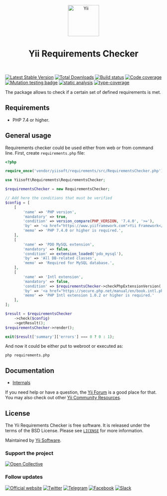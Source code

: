 <p align="center">
    <a href="https://github.com/yiisoft" target="_blank">
        <img src="https://yiisoft.github.io/docs/images/yii_logo.svg" height="100px" alt="Yii">
    </a>
    <h1 align="center">Yii Requirements Checker</h1>
    <br>
</p>

[![Latest Stable Version](https://poser.pugx.org/yiisoft/requirements/v/stable.png)](https://packagist.org/packages/yiisoft/requirements)
[![Total Downloads](https://poser.pugx.org/yiisoft/requirements/downloads.png)](https://packagist.org/packages/yiisoft/requirements)
[![Build status](https://github.com/yiisoft/requirements/workflows/build/badge.svg)](https://github.com/yiisoft/requirements/actions?query=workflow%3Abuild)
[![Code coverage](https://codecov.io/gh/yiisoft/requirements/graph/badge.svg?token=4Y6OWVXBOP)](https://codecov.io/gh/yiisoft/requirements)
[![Mutation testing badge](https://img.shields.io/endpoint?style=flat&url=https%3A%2F%2Fbadge-api.stryker-mutator.io%2Fgithub.com%2Fyiisoft%2Frequirements%2Fmaster)](https://dashboard.stryker-mutator.io/reports/github.com/yiisoft/requirements/master)
[![static analysis](https://github.com/yiisoft/requirements/workflows/static%20analysis/badge.svg)](https://github.com/yiisoft/requirements/actions?query=workflow%3A%22static+analysis%22)
[![type-coverage](https://shepherd.dev/github/yiisoft/requirements/coverage.svg)](https://shepherd.dev/github/yiisoft/requirements)

The package allows to check if a certain set of defined requirements is met.

## Requirements

- PHP 7.4 or higher.

## General usage

Requirements checker could be used either from web or from command line. First, create `requirements.php` file:

```php
<?php

require_once('vendor/yiisoft/requirements/src/RequirementsChecker.php');

use Yiisoft\Requirements\RequirementsChecker;

$requirementsChecker = new RequirementsChecker;

// Add here the conditions that must be verified
$config = [
    [
        'name' => 'PHP version',
        'mandatory' => true,
        'condition' => version_compare(PHP_VERSION, '7.4.0', '>='),
        'by' => '<a href="https://www.yiiframework.com">Yii Framework</a>',
        'memo' => 'PHP 7.4.0 or higher is required.',
    ],
    [
        'name' => 'PDO MySQL extension',
        'mandatory' => false,
        'condition' => extension_loaded('pdo_mysql'),
        'by' => 'All DB-related classes',
        'memo' => 'Required for MySQL database.',
    ],
    [
        'name' => 'Intl extension',
        'mandatory' => false,
        'condition' => $requirementsChecker->checkPhpExtensionVersion('intl', '1.0.2', '>='),
        'by' => '<a href="https://secure.php.net/manual/en/book.intl.php">Internationalization</a> support',
        'memo' => 'PHP Intl extension 1.0.2 or higher is required.'
    ],
];

$result = $requirementsChecker
    ->check($config)
    ->getResult();
$requirementsChecker->render();

exit($result['summary']['errors'] === 0 ? 0 : 1);
```

And now it could be either put to webroot or executed as:

```shell
php requirements.php
```

## Documentation

- [Internals](docs/internals.md)

If you need help or have a question, the [Yii Forum](https://forum.yiiframework.com/c/yii-3-0/63) is a good place for that.
You may also check out other [Yii Community Resources](https://www.yiiframework.com/community).

## License

The Yii Requirements Checker is free software. It is released under the terms of the BSD License.
Please see [`LICENSE`](./LICENSE.md) for more information.

Maintained by [Yii Software](https://www.yiiframework.com/).

### Support the project

[![Open Collective](https://img.shields.io/badge/Open%20Collective-sponsor-7eadf1?logo=open%20collective&logoColor=7eadf1&labelColor=555555)](https://opencollective.com/yiisoft)

### Follow updates

[![Official website](https://img.shields.io/badge/Powered_by-Yii_Framework-green.svg?style=flat)](https://www.yiiframework.com/)
[![Twitter](https://img.shields.io/badge/twitter-follow-1DA1F2?logo=twitter&logoColor=1DA1F2&labelColor=555555?style=flat)](https://twitter.com/yiiframework)
[![Telegram](https://img.shields.io/badge/telegram-join-1DA1F2?style=flat&logo=telegram)](https://t.me/yii3en)
[![Facebook](https://img.shields.io/badge/facebook-join-1DA1F2?style=flat&logo=facebook&logoColor=ffffff)](https://www.facebook.com/groups/yiitalk)
[![Slack](https://img.shields.io/badge/slack-join-1DA1F2?style=flat&logo=slack)](https://yiiframework.com/go/slack)
